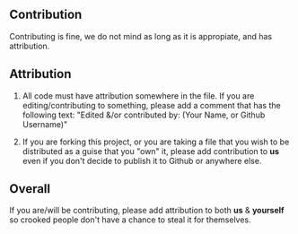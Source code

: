 ## Contribution
Contributing is fine, we do not mind as long as it is appropiate, and has attribution.

## Attribution
1. All code must have attribution somewhere in the file. If you are editing/contributing to something, please add a comment that has the following text: "Edited &/or contributed by: (Your Name, or Github Username)"

1. If you are forking this project, or you are taking a file that you wish to be distributed as a guise that you "own" it, please add contribution to **us** even if you don't decide to publish it to Github or anywhere else.

## Overall
If you are/will be contributing, please add attribution to both **us** & **yourself** so crooked people don't have a chance to steal it for themselves.
